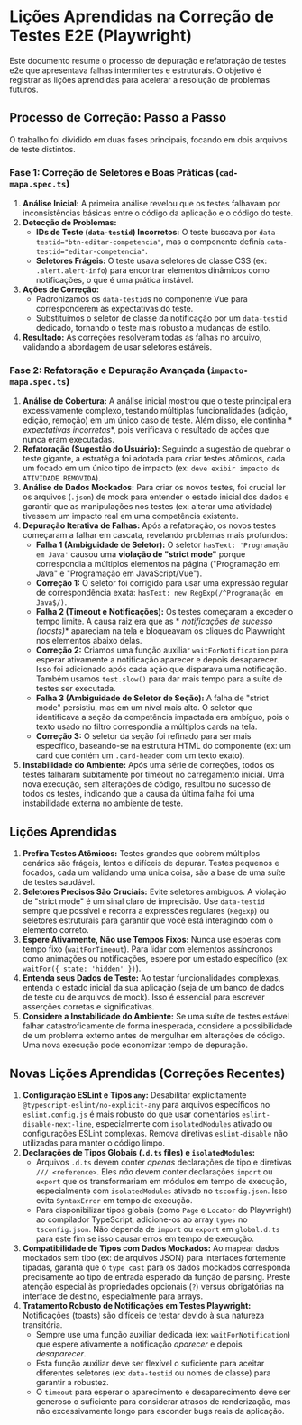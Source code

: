 # Lições Aprendidas na Correção de Testes E2E (Playwright)

Este documento resume o processo de depuração e refatoração de testes e2e que apresentava falhas intermitentes e
estruturais. O objetivo é registrar as lições aprendidas para acelerar a resolução de problemas futuros.

## Processo de Correção: Passo a Passo

O trabalho foi dividido em duas fases principais, focando em dois arquivos de teste distintos.

### Fase 1: Correção de Seletores e Boas Práticas (`cad-mapa.spec.ts`)

1. **Análise Inicial:** A primeira análise revelou que os testes falhavam por inconsistências básicas entre o código da
   aplicação e o código do teste.
2. **Detecção de Problemas:**
    * **IDs de Teste (`data-testid`) Incorretos:** O teste buscava por `data-testid="btn-editar-competencia"`, mas o
      componente definia `data-testid="editar-competencia"`.
    * **Seletores Frágeis:** O teste usava seletores de classe CSS (ex: `.alert.alert-info`) para encontrar elementos
      dinâmicos como notificações, o que é uma prática instável.
3. **Ações de Correção:**
    * Padronizamos os `data-testid`s no componente Vue para corresponderem às expectativas do teste.
    * Substituímos o seletor de classe da notificação por um `data-testid` dedicado, tornando o teste mais robusto a
      mudanças de estilo.
4. **Resultado:** As correções resolveram todas as falhas no arquivo, validando a abordagem de usar seletores estáveis.

### Fase 2: Refatoração e Depuração Avançada (`impacto-mapa.spec.ts`)

1. **Análise de Cobertura:** A análise inicial mostrou que o teste principal era excessivamente complexo, testando
   múltiplas funcionalidades (adição, edição, remoção) em um único caso de teste. Além disso, ele continha *
   *expectativas incorretas**, pois verificava o resultado de ações que nunca eram executadas.
2. **Refatoração (Sugestão do Usuário):** Seguindo a sugestão de quebrar o teste gigante, a estratégia foi adotada para
   criar testes atômicos, cada um focado em um único tipo de impacto (ex: `deve exibir impacto de ATIVIDADE REMOVIDA`).
3. **Análise de Dados Mockados:** Para criar os novos testes, foi crucial ler os arquivos (`.json`) de mock para
   entender o estado inicial dos dados e garantir que as manipulações nos testes (ex: alterar uma atividade) tivessem um
   impacto real em uma competência existente.
4. **Depuração Iterativa de Falhas:** Após a refatoração, os novos testes começaram a falhar em cascata, revelando
   problemas mais profundos:
    * **Falha 1 (Ambiguidade de Seletor):** O seletor `hasText: 'Programação em Java'` causou uma **violação de "strict
      mode"** porque correspondia a múltiplos elementos na página ("Programação em Java" e "Programação em
      JavaScript/Vue").
    * **Correção 1:** O seletor foi corrigido para usar uma expressão regular de correspondência exata:
      `hasText: new RegExp(/^Programação em Java$/)`.
    * **Falha 2 (Timeout e Notificações):** Os testes começaram a exceder o tempo limite. A causa raiz era que as *
      *notificações de sucesso (toasts)** apareciam na tela e bloqueavam os cliques do Playwright nos elementos abaixo
      delas.
    * **Correção 2:** Criamos uma função auxiliar `waitForNotification` para esperar ativamente a notificação aparecer e
      depois desaparecer. Isso foi adicionado após cada ação que disparava uma notificação. Também usamos `test.slow()`
      para dar mais tempo para a suíte de testes ser executada.
    * **Falha 3 (Ambiguidade de Seletor de Seção):** A falha de "strict mode" persistiu, mas em um nível mais alto. O
      seletor que identificava a seção da competência impactada era ambíguo, pois o texto usado no filtro correspondia a
      múltiplos cards na tela.
    * **Correção 3:** O seletor da seção foi refinado para ser mais específico, baseando-se na estrutura HTML do
      componente (ex: um card que contém um `.card-header` com um texto exato).
5. **Instabilidade do Ambiente:** Após uma série de correções, todos os testes falharam subitamente por timeout no
   carregamento inicial. Uma nova execução, sem alterações de código, resultou no sucesso de todos os testes, indicando
   que a causa da última falha foi uma instabilidade externa no ambiente de teste.

## Lições Aprendidas

1. **Prefira Testes Atômicos:** Testes grandes que cobrem múltiplos cenários são frágeis, lentos e difíceis de depurar.
   Testes pequenos e focados, cada um validando uma única coisa, são a base de uma suíte de testes saudável.
2. **Seletores Precisos São Cruciais:** Evite seletores ambíguos. A violação de "strict mode" é um sinal claro de
   imprecisão. Use `data-testid` sempre que possível e recorra a expressões regulares (`RegExp`) ou seletores
   estruturais para garantir que você está interagindo com o elemento correto.
3. **Espere Ativamente, Não use Tempos Fixos:** Nunca use esperas com tempo fixo (`waitForTimeout`). Para lidar com
   elementos assíncronos como animações ou notificações, espere por um estado específico (ex:
   `waitFor({ state: 'hidden' })`).
4. **Entenda seus Dados de Teste:** Ao testar funcionalidades complexas, entenda o estado inicial da sua aplicação (seja
   de um banco de dados de teste ou de arquivos de mock). Isso é essencial para escrever asserções corretas e
   significativas.
5. **Considere a Instabilidade do Ambiente:** Se uma suíte de testes estável falhar catastroficamente de forma
   inesperada, considere a possibilidade de um problema externo antes de mergulhar em alterações de código. Uma nova
   execução pode economizar tempo de depuração.

## Novas Lições Aprendidas (Correções Recentes)

1. **Configuração ESLint e Tipos `any`:** Desabilitar explicitamente `@typescript-eslint/no-explicit-any` para arquivos
   específicos no `eslint.config.js` é mais robusto do que usar comentários `eslint-disable-next-line`, especialmente
   com `isolatedModules` ativado ou configurações ESLint complexas. Remova diretivas `eslint-disable` não utilizadas
   para manter o código limpo.
2. **Declarações de Tipos Globais (`.d.ts` files) e `isolatedModules`:**
    * Arquivos `.d.ts` devem conter *apenas* declarações de tipo e diretivas `/// <reference>`. Eles *não* devem conter
      declarações `import` ou `export` que os transformariam em módulos em tempo de execução, especialmente com
      `isolatedModules` ativado no `tsconfig.json`. Isso evita `SyntaxError` em tempo de execução.
    * Para disponibilizar tipos globais (como `Page` e `Locator` do Playwright) ao compilador TypeScript, adicione-os ao
      array `types` no `tsconfig.json`. Não dependa de `import` ou `export` em `global.d.ts` para este fim se isso
      causar erros em tempo de execução.
3. **Compatibilidade de Tipos com Dados Mockados:** Ao mapear dados mockados sem tipo (ex: de arquivos JSON) para
   interfaces fortemente tipadas, garanta que o `type cast` para os dados mockados corresponda precisamente ao tipo de
   entrada esperado da função de parsing. Preste atenção especial às propriedades opcionais (`?`) versus obrigatórias na
   interface de destino, especialmente para arrays.
4. **Tratamento Robusto de Notificações em Testes Playwright:** Notificações (toasts) são difíceis de testar devido à
   sua natureza transitória.
    * Sempre use uma função auxiliar dedicada (ex: `waitForNotification`) que espere ativamente a notificação *aparecer*
      e depois *desaparecer*.
    * Esta função auxiliar deve ser flexível o suficiente para aceitar diferentes seletores (ex: `data-testid` ou nomes
      de classe) para garantir a robustez.
    * O `timeout` para esperar o aparecimento e desaparecimento deve ser generoso o suficiente para considerar atrasos
      de renderização, mas não excessivamente longo para esconder bugs reais da aplicação.